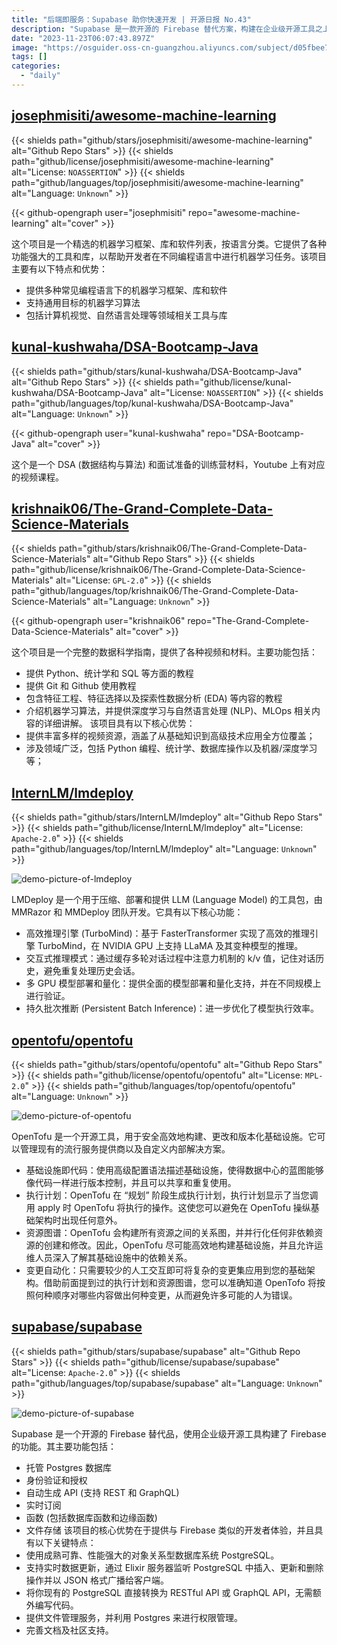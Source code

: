 ```yaml
---
title: "后端即服务：Supabase 助你快速开发 | 开源日报 No.43"
description: "Supabase 是一款开源的 Firebase 替代方案，构建在企业级开源工具之上，提供 PostgreSQL 数据库托管、身份验证、自动生成 API（支持REST和GraphQL）、实时订阅、函数和文件存储等功能。其与 Firebase 相似的开发体验、基于强大的 PostgreSQL、实时数据更新、无需编写额外代码的API转换以及文件管理服务，都使其成为一个强大的选择。此外，完善的文档和社区支持也是其关键特点。"
date: "2023-11-23T06:07:43.897Z"
image: "https://osguider.oss-cn-guangzhou.aliyuncs.com/subject/d05fbee7f08967189b4e963b756312a1.png"
tags: []
categories:
  - "daily"
---
```


## [josephmisiti/awesome-machine-learning](https://github.com/josephmisiti/awesome-machine-learning)

{{< shields path="github/stars/josephmisiti/awesome-machine-learning" alt="Github Repo Stars" >}} {{< shields path="github/license/josephmisiti/awesome-machine-learning" alt="License: `NOASSERTION`" >}} {{< shields path="github/languages/top/josephmisiti/awesome-machine-learning" alt="Language: `Unknown`" >}}

{{< github-opengraph user="josephmisiti" repo="awesome-machine-learning" alt="cover" >}}

这个项目是一个精选的机器学习框架、库和软件列表，按语言分类。它提供了各种功能强大的工具和库，以帮助开发者在不同编程语言中进行机器学习任务。该项目主要有以下特点和优势：

- 提供多种常见编程语言下的机器学习框架、库和软件
- 支持通用目标的机器学习算法
- 包括计算机视觉、自然语言处理等领域相关工具与库
  
## [kunal-kushwaha/DSA-Bootcamp-Java](https://github.com/kunal-kushwaha/DSA-Bootcamp-Java)

{{< shields path="github/stars/kunal-kushwaha/DSA-Bootcamp-Java" alt="Github Repo Stars" >}} {{< shields path="github/license/kunal-kushwaha/DSA-Bootcamp-Java" alt="License: `NOASSERTION`" >}} {{< shields path="github/languages/top/kunal-kushwaha/DSA-Bootcamp-Java" alt="Language: `Unknown`" >}}

{{< github-opengraph user="kunal-kushwaha" repo="DSA-Bootcamp-Java" alt="cover" >}}

这个是一个 DSA (数据结构与算法) 和面试准备的训练营材料，Youtube 上有对应的视频课程。
  
## [krishnaik06/The-Grand-Complete-Data-Science-Materials](https://github.com/krishnaik06/The-Grand-Complete-Data-Science-Materials)

{{< shields path="github/stars/krishnaik06/The-Grand-Complete-Data-Science-Materials" alt="Github Repo Stars" >}} {{< shields path="github/license/krishnaik06/The-Grand-Complete-Data-Science-Materials" alt="License: `GPL-2.0`" >}} {{< shields path="github/languages/top/krishnaik06/The-Grand-Complete-Data-Science-Materials" alt="Language: `Unknown`" >}}

{{< github-opengraph user="krishnaik06" repo="The-Grand-Complete-Data-Science-Materials" alt="cover" >}}

这个项目是一个完整的数据科学指南，提供了各种视频和材料。主要功能包括：

- 提供 Python、统计学和 SQL 等方面的教程
- 提供 Git 和 Github 使用教程
- 包含特征工程、特征选择以及探索性数据分析 (EDA) 等内容的教程
- 介绍机器学习算法，并提供深度学习与自然语言处理 (NLP)、MLOps 相关内容的详细讲解。
该项目具有以下核心优势：
- 提供丰富多样的视频资源，涵盖了从基础知识到高级技术应用全方位覆盖；
- 涉及领域广泛，包括 Python 编程、统计学、数据库操作以及机器/深度学习等；
  
## [InternLM/lmdeploy](https://github.com/InternLM/lmdeploy)

{{< shields path="github/stars/InternLM/lmdeploy" alt="Github Repo Stars" >}} {{< shields path="github/license/InternLM/lmdeploy" alt="License: `Apache-2.0`" >}} {{< shields path="github/languages/top/InternLM/lmdeploy" alt="Language: `Unknown`" >}}

![demo-picture-of-lmdeploy](https://osguider.oss-cn-guangzhou.aliyuncs.com/subject/1f36cfc8bc82f4d5ad5ef6df85f386c8.png)

LMDeploy 是一个用于压缩、部署和提供 LLM (Language Model) 的工具包，由 MMRazor 和 MMDeploy 团队开发。它具有以下核心功能：

- 高效推理引擎 (TurboMind)：基于 FasterTransformer 实现了高效的推理引擎 TurboMind，在 NVIDIA GPU 上支持 LLaMA 及其变种模型的推理。
- 交互式推理模式：通过缓存多轮对话过程中注意力机制的 k/v 值，记住对话历史，避免重复处理历史会话。
- 多 GPU 模型部署和量化：提供全面的模型部署和量化支持，并在不同规模上进行验证。
- 持久批次推断 (Persistent Batch Inference)：进一步优化了模型执行效率。
  
## [opentofu/opentofu](https://github.com/opentofu/opentofu)

{{< shields path="github/stars/opentofu/opentofu" alt="Github Repo Stars" >}} {{< shields path="github/license/opentofu/opentofu" alt="License: `MPL-2.0`" >}} {{< shields path="github/languages/top/opentofu/opentofu" alt="Language: `Unknown`" >}}

![demo-picture-of-opentofu](https://picgo-daily.oss-cn-guangzhou.aliyuncs.com/picgo-daily/2023/b9612118376b121a48aad5b060ad9d53.png)

OpenTofu 是一个开源工具，用于安全高效地构建、更改和版本化基础设施。它可以管理现有的流行服务提供商以及自定义内部解决方案。

- 基础设施即代码：使用高级配置语法描述基础设施，使得数据中心的蓝图能够像代码一样进行版本控制，并且可以共享和重复使用。
- 执行计划：OpenTofu 在 “规划” 阶段生成执行计划，执行计划显示了当您调用 apply 时 OpenTofu 将执行的操作。这使您可以避免在 OpenTofu 操纵基础架构时出现任何意外。
- 资源图谱：OpenTofu 会构建所有资源之间的关系图，并并行化任何非依赖资源的创建和修改。因此，OpenTofu 尽可能高效地构建基础设施，并且允许运维人员深入了解其基础设施中的依赖关系。
- 变更自动化：只需要较少的人工交互即可将复杂的变更集应用到您的基础架构。借助前面提到过的执行计划和资源图谱，您可以准确知道 OpenTofo 将按照何种顺序对哪些内容做出何种变更，从而避免许多可能的人为错误。
  
## [supabase/supabase](https://github.com/supabase/supabase)

{{< shields path="github/stars/supabase/supabase" alt="Github Repo Stars" >}} {{< shields path="github/license/supabase/supabase" alt="License: `Apache-2.0`" >}} {{< shields path="github/languages/top/supabase/supabase" alt="Language: `Unknown`" >}}

![demo-picture-of-supabase](https://osguider.oss-cn-guangzhou.aliyuncs.com/subject/c9569ca259c39f1de390b9397721def5.png)

Supabase 是一个开源的 Firebase 替代品，使用企业级开源工具构建了 Firebase 的功能。其主要功能包括：

- 托管 Postgres 数据库
- 身份验证和授权
- 自动生成 API (支持 REST 和 GraphQL)
- 实时订阅
- 函数 (包括数据库函数和边缘函数)
- 文件存储
该项目的核心优势在于提供与 Firebase 类似的开发者体验，并且具有以下关键特点：
- 使用成熟可靠、性能强大的对象关系型数据库系统 PostgreSQL。
- 支持实时数据更新，通过 Elixir 服务器监听 PostgreSQL 中插入、更新和删除操作并以 JSON 格式广播给客户端。
- 将你现有的 PostgreSQL 直接转换为 RESTful API 或 GraphQL API，无需额外编写代码。
- 提供文件管理服务，并利用 Postgres 来进行权限管理。
- 完善文档及社区支持。
  